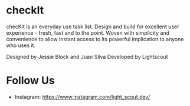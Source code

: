 # checkIt

checKit is an everyday use task list.
Design and build for excellent user experience - fresh, fast and to the point.
Woven with simplicity and convenience to allow instant access to its powerful implication to anyone who uses it.

Designed by Jessie Block and Juan Silva
Developed by Lightscout 
# Follow Us
- Instagram: https://www.instagram.com/light_scout.dev/
